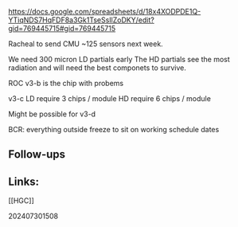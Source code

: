 https://docs.google.com/spreadsheets/d/18x4XODPDE1Q-YTiqNDS7HqFDF8a3Gk1TseSsIlZoDKY/edit?gid=769445715#gid=769445715


Racheal to send CMU ~125 sensors next week. 

We need 300 micron LD partials early 
The HD partials see the most radiation and will need the best componets to survive. 

ROC v3-b is the chip with probems

v3-c 
LD require 3 chips / module
HD require 6 chips / module

Might be possible for v3-d


BCR: everything outside freeze to sit on working schedule dates
## Follow-ups


## Links: 
[[HGC]]


202407301508
